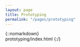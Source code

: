 ```yaml
---
layout: page
title: Prototyping
permalink: "/pages/prototyping"
---
```

{::nomarkdown}  
prototyping/index.html
{:/}  

